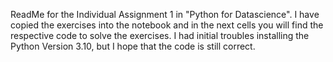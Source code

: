 ReadMe for the Individual Assignment 1 in "Python for Datascience". 
I have copied the exercises into the notebook and in the next cells you will find the respective code to solve the exercises. I had initial troubles installing the Python Version 3.10, but I hope that the code is still correct.  

